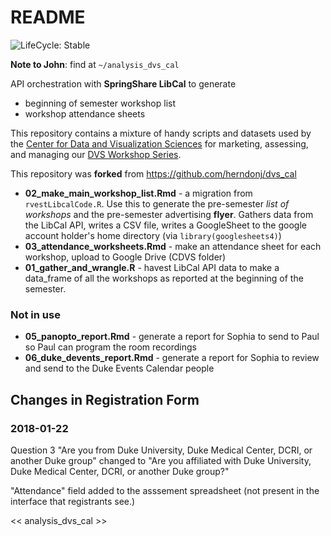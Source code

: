 # README

![LifeCycle: Stable](https://img.shields.io/badge/lifecycle-stable-brightgreen "LifeCycle: Stable")

**Note to John**:  find at  `~/analysis_dvs_cal`

API orchestration with **SpringShare LibCal** to generate

- beginning of semester workshop list
- workshop attendance sheets


This repository contains a mixture of handy scripts and datasets used by the [Center for Data and Visualization Sciences](library.duke.edu/data) for marketing, assessing, and managing our [DVS Workshop Series](library.duke.edu/news).

This repository was **forked** from https://github.com/herndonj/dvs_cal

* **02_make_main_workshop_list.Rmd** - a migration from `rvestLibcalCode.R`.  Use this to generate the pre-semester _list of workshops_ and the pre-semester advertising **flyer**.  Gathers data from the LibCal API, writes a CSV file, writes a GoogleSheet to the google account holder's home directory (via `library(googlesheets4)`)
* **03_attendance_worksheets.Rmd** - make an attendance sheet for each workshop, upload to Google Drive (CDVS folder)
* **01_gather_and_wrangle.R** - havest LibCal API data to make a data_frame of all the workshops as reported at the beginning of the semester.

### Not in use

* **05_panopto_report.Rmd** - generate a report for Sophia to send to Paul so Paul can program the room recordings
* **06_duke_devents_report.Rmd** - generate a report for Sophia to review and send to the Duke Events Calendar people

## Changes in Registration Form

### 2018-01-22

Question 3 "Are you from Duke University, Duke Medical Center, DCRI, or another Duke group" changed to "Are you affiliated with Duke University, Duke Medical Center, DCRI, or another Duke group?"

"Attendance" field added to the asssement spreadsheet (not present in the interface that registrants see.)

<< analysis_dvs_cal >>

